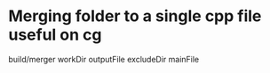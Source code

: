# Merging folder to a single cpp file useful on cg
build/merger workDir outputFile excludeDir mainFile